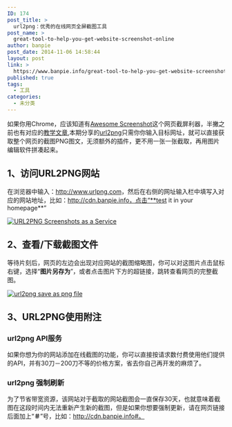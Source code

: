 ```yaml
---
ID: 174
post_title: >
  url2png：优秀的在线网页全屏截图工具
post_name: >
  great-tool-to-help-you-get-website-screenshot-online
author: banpie
post_date: 2014-11-06 14:58:44
layout: post
link: >
  https://www.banpie.info/great-tool-to-help-you-get-website-screenshot-online/
published: true
tags:
  - 工具
categories:
  - 未分类
---
```

如果你用Chrome，应该知道有[Awesome Screenshot][1]这个网页截屏利器，半撇之前也有对应的[教学文章][2],本期分享的[url2png][3]只需你你输入目标网址，就可以直接获取整个网页的截图PNG图文，无须额外的插件，更不用一张一张截取，再用图片编辑软件拼凑起来。

## 1、访问URL2PNG网站

在浏览器中输入：<http://www.urlpng.com>，然后在右侧的网址输入栏中填写入对应的网站地址，比如：http://cdn.banpie.info，点击“**test it in your homepage**”

[![URL2PNG   Screenshots as a Service][4]][5]

## 2、查看/下载截图文件

等待片刻后，网页的左边会出现对应网站的截图缩略图，你可以对这图片点击鼠标右键，选择“**图片另存为**”，或者点击图片下方的超链接，跳转查看网页的完整截图。

[![url2png save as png file][6]][7]

## 3、URL2PNG使用附注

### url2png API服务

如果你想为你的网站添加在线截图的功能，你可以直接按请求数付费使用他们提供的API，并有30刀－200刀不等的价格方案，省去你自己再开发的麻烦了。

### url2png 强制刷新

为了节省带宽资源，该网站对于截取的网站截图会一直保存30天，也就意味着截图在这段时间内无法重新产生新的截图，但是如果你想要强制更新，请在网页链接后面加上“**＃**”号，比如：http://cdn.banpie.info#。

 [1]: Awesome%20Screenshot
 [2]: http://7arnhx.com1.z0.glb.clouddn.com/jie-tu-bu-pa-chao-guo-ping-mu-le/ "如何利用Awesome Screenshot进行全屏截图"
 [3]: https://www.url2png.com/
 [4]: http://7arnhx.com1.z0.glb.clouddn.com/wp-content/uploads/2014/11/URL2PNG-Screenshots-as-a-Service-600x425.png
 [5]: http://7arnhx.com1.z0.glb.clouddn.com/wp-content/uploads/2014/11/URL2PNG-Screenshots-as-a-Service.png
 [6]: http://7arnhx.com1.z0.glb.clouddn.com/wp-content/uploads/2014/11/url2png-save-as-png-file-600x471.png
 [7]: http://7arnhx.com1.z0.glb.clouddn.com/wp-content/uploads/2014/11/url2png-save-as-png-file.png